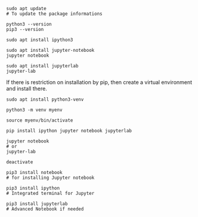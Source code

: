 


```
sudo apt update
# To update the package informations

python3 --version
pip3 --version
```

```
sudo apt install ipython3

sudo apt install jupyter-notebook
jupyter notebook

sudo apt install jupyterlab
jupyter-lab
```

If there is restriction on installation by pip, then create a virtual environment and install there.
```
sudo apt install python3-venv

python3 -m venv myenv

source myenv/bin/activate

pip install ipython jupyter notebook jupyterlab

jupyter notebook
# or
jupyter-lab

deactivate

```

```
pip3 install notebook
# for installing Jupyter notebook

pip3 install ipython
# Integrated terminal for Jupyter

pip3 install jupyterlab
# Advanced Notebook if needed
```